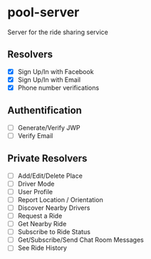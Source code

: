 # pool-server

Server for the ride sharing service

## Resolvers

- [x] Sign Up/In with Facebook
- [x] Sign Up/In with Email
- [x] Phone number verifications

## Authentification
- [ ] Generate/Verify JWP
- [ ] Verify Email
  
## Private Resolvers

- [ ] Add/Edit/Delete Place
- [ ] Driver Mode
- [ ] User Profile
- [ ] Report Location / Orientation
- [ ] Discover Nearby Drivers
- [ ] Request a Ride
- [ ] Get Nearby Ride
- [ ] Subscribe to Ride Status
- [ ] Get/Subscribe/Send Chat Room Messages
- [ ] See Ride History